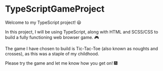 # TypeScriptGameProject

Welcome to my TypeScript project! 😃

In this project, I will be using TypeScript, along with HTML and SCSS/CSS to build a fully functioning web browser game. 🎮

The game I have chosen to build is Tic-Tac-Toe (also known as noughts and crosses), as this was a staple of my childhood.

Please try the game and let me know how you get on! 🎆

